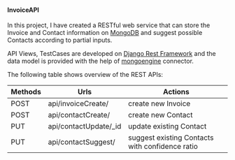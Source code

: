 #### InvoiceAPI

In this project, I have created a RESTful web service that can store the Invoice and Contact information on [MongoDB](https://www.mongodb.com/cloud/atlas/lp/try2-deutm_source=google&utm_campaign=gs_emea_germany_search_core_brand_atlas_desktop&utm_term=mongodb&utm_medium=cpc_paid_search&utm_ad=e&utm_ad_campaign_id=12212624524&adgroup=115749704783&gclid=CjwKCAiA5t-OBhByEiwAhR-hm9zKdGkvYYW893fru0AJFUi7a59PVdXMhFLSSXOr7HQ54r7sU8bqfRoCnUkQAvD_BwE) and suggest possible Contacts according to partial inputs.

API Views, TestCases are developed on [Django Rest Framework](https://www.django-rest-framework.org/) and the data model is provided with the help of [mongoengine](http://mongoengine.org/) connector.

The following table shows overview of the REST APIs:

|    Methods    |         Urls           |                    Actions                      |
| ------------- | ---------------------  | ----------------------------------------------- |
|     POST      | api/invoiceCreate/     |              create new Invoice                 |
|     POST      | api/contactCreate/     |              create new Contact                 |
|     PUT       | api/contactUpdate/_id  |            update existing Contact              |
|     PUT       | api/contactSuggest/    | suggest existing Contacts with confidence ratio |

